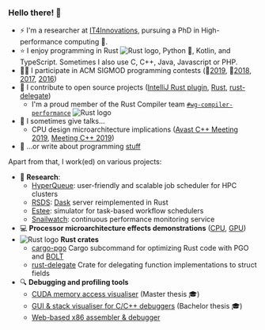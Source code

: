 ### Hello there! 👋 
- ⚡ I'm a researcher at [IT4Innovations](https://www.it4i.cz/en), pursuing a PhD in High-performance computing 🚀.
- ⭐ I enjoy programming in Rust ![Rust logo](https://www.rust-lang.org/logos/rust-logo-16x16-blk.png), Python 🐍, Kotlin, and TypeScript. Sometimes I also use C, C++, Java, Javascript or PHP.
- 🏃‍♂️ I participate in ACM SIGMOD programming contests (🥈[2019](https://github.com/kobzol/sigmod-2019), 🥈[2018](https://github.com/kobzol/sigmod-2018), [2017](https://github.com/kobzol/sigmod-2017), [2016](https://github.com/kobzol/sigmod-2016))
- 🚀 I contribute to open source projects ([IntelliJ Rust plugin](https://github.com/intellij-rust/intellij-rust/pulls/kobzol), [Rust](https://github.com/rust-lang/rust/pulls/kobzol), [rust-delegate](https://github.com/kobzol/rust-delegate))
  - I'm a proud member of the Rust Compiler team [`#wg-compiler-performance`](https://www.rust-lang.org/governance/teams/compiler#Compiler%20performance%20working%20group) ![Rust logo](https://www.rust-lang.org/logos/rust-logo-16x16-blk.png)
- 🙊 I sometimes give talks...
  - CPU design microarchitecture implications ([Avast C++ Meeting 2019](https://www.youtube.com/watch?v=ICKIMHCw--Y), [Meeting C++ 2019](https://www.youtube.com/watch?v=OM0AKazCNM4))
- 📓 ...or write about programming [stuff](https://kobzol.github.io/)

Apart from that, I work(ed) on various projects:
- 🔬 **Research**:
  - [HyperQueue](https://github.com/it4innovations/hyperqueue): user-friendly and scalable job scheduler for HPC clusters
  - [RSDS](https://github.com/it4innovations/rsds): [Dask](https://github.com/dask/distributed/) server reimplemented in Rust
  - [Estee](https://github.com/it4innovations/estee): simulator for task-based workflow schedulers
  - [Snailwatch](https://github.com/it4innovations/snailwatch): continuous performance monitoring service
- 💻 **Processor microarchitecture effects demonstrations** ([CPU](https://github.com/kobzol/hardware-effects), [GPU](https://github.com/kobzol/hardware-effects-gpu))
- ![Rust logo](https://www.rust-lang.org/logos/rust-logo-16x16-blk.png) **Rust crates**
  - [cargo-pgo](https://github.com/Kobzol/cargo-pgo) Cargo subcommand for optimizing Rust code with PGO and [BOLT](https://github.com/llvm/llvm-project/tree/main/bolt)
  - [rust-delegate](https://github.com/Kobzol/rust-delegate) Crate for delegating function implementations to struct fields
- 🔍 **Debugging and profiling tools**
  - [CUDA memory access visualiser](https://github.com/kobzol/cuda-profile) (Master thesis 🎓)
  - [GUI & stack visualiser for C/C++ debuggers](https://github.com/kobzol/debug-visualizer) (Bachelor thesis 🎓)
  - [Web-based x86 assembler & debugger](https://github.com/kobzol/davis)

